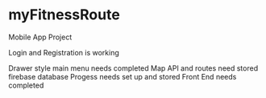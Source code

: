 # myFitnessRoute
Mobile App Project 

Login and Registration is working

Drawer style main menu needs completed 
Map API and routes need stored firebase database
Progess needs set up and stored 
Front End needs completed 
